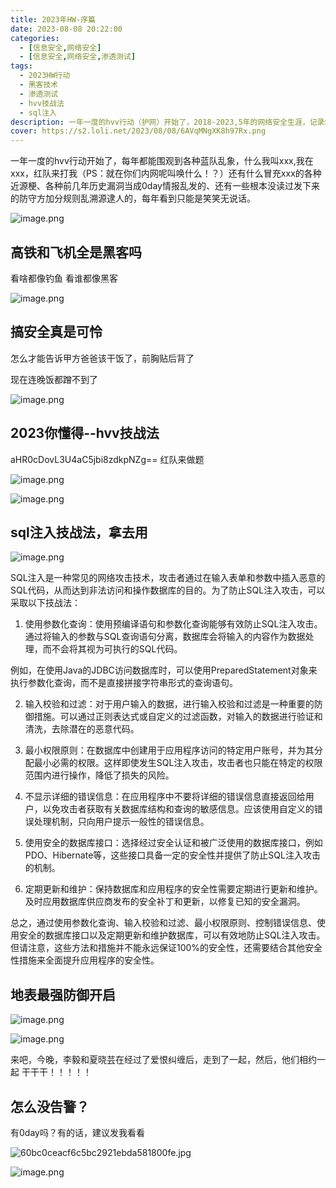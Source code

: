 ```yaml
---
title: 2023年HW-序篇
date: 2023-08-08 20:22:00
categories:
  - [信息安全,网络安全]
  - [信息安全,网络安全,渗透测试]
tags:
  - 2023HW行动
  - 黑客技术
  - 渗透测试
  - hvv技战法
  - sql注入
description: 一年一度的hvv行动（护网）开始了，2018-2023,5年的网络安全生涯，记录红蓝对抗前夕
cover: https://s2.loli.net/2023/08/08/6AVqMNgXK8h97Rx.png
---
```


一年一度的hvv行动开始了，每年都能围观到各种蓝队乱象，什么我叫xxx,我在xxx，红队来打我（PS：就在你们内网呢叫唤什么！？）还有什么冒充xxx的各种近源梗、各种前几年历史漏洞当成0day情报乱发的、还有一些根本没读过发下来的防守方加分规则乱溯源逮人的，每年看到只能是笑笑无说话。

![image.png](https://s2.loli.net/2023/08/08/YLEjro3XBIT7ANF.png)

## 高铁和飞机全是黑客吗

看啥都像钓鱼 看谁都像黑客

![image.png](https://s2.loli.net/2023/08/08/zSMtosp24FOD1YH.png)

## 搞安全真是可怜

怎么才能告诉甲方爸爸该干饭了，前胸贴后背了

现在连晚饭都蹭不到了

![image.png](https://s2.loli.net/2023/08/08/i2IPfTYhFebz7wq.png)

## 2023你懂得--hvv技战法

aHR0cDovL3U4aC5jbi8zdkpNZg== 红队来做题

![image.png](https://s2.loli.net/2023/08/08/3gu79Eo2DnBajmT.png)

![image.png](https://s2.loli.net/2023/08/08/zKQtEIF3sV6cw2q.png)

## sql注入技战法，拿去用

![image.png](https://s2.loli.net/2023/08/08/uVmMyk3CaAcZ8dD.png)

SQL注入是一种常见的网络攻击技术，攻击者通过在输入表单和参数中插入恶意的SQL代码，从而达到非法访问和操作数据库的目的。为了防止SQL注入攻击，可以采取以下技战法：

1. 使用参数化查询：使用预编译语句和参数化查询能够有效防止SQL注入攻击。通过将输入的参数与SQL查询语句分离，数据库会将输入的内容作为数据处理，而不会将其视为可执行的SQL代码。

例如，在使用Java的JDBC访问数据库时，可以使用PreparedStatement对象来执行参数化查询，而不是直接拼接字符串形式的查询语句。

2. 输入校验和过滤：对于用户输入的数据，进行输入校验和过滤是一种重要的防御措施。可以通过正则表达式或自定义的过滤函数，对输入的数据进行验证和清洗，去除潜在的恶意代码。

3. 最小权限原则：在数据库中创建用于应用程序访问的特定用户账号，并为其分配最小必需的权限。这样即使发生SQL注入攻击，攻击者也只能在特定的权限范围内进行操作，降低了损失的风险。

4. 不显示详细的错误信息：在应用程序中不要将详细的错误信息直接返回给用户，以免攻击者获取有关数据库结构和查询的敏感信息。应该使用自定义的错误处理机制，只向用户提示一般性的错误信息。

5. 使用安全的数据库接口：选择经过安全认证和被广泛使用的数据库接口，例如PDO、Hibernate等，这些接口具备一定的安全性并提供了防止SQL注入攻击的机制。

6. 定期更新和维护：保持数据库和应用程序的安全性需要定期进行更新和维护。及时应用数据库供应商发布的安全补丁和更新，以修复已知的安全漏洞。

总之，通过使用参数化查询、输入校验和过滤、最小权限原则、控制错误信息、使用安全的数据库接口以及定期更新和维护数据库，可以有效地防止SQL注入攻击。但请注意，这些方法和措施并不能永远保证100%的安全性，还需要结合其他安全性措施来全面提升应用程序的安全性。

## 地表最强防御开启

![image.png](https://s2.loli.net/2023/08/08/ZWq7pSUJCabEwNB.png)

![image.png](https://s2.loli.net/2023/08/08/CyfRK96UOcDm5ZX.png)

来吧，今晚，李毅和夏晓芸在经过了爱恨纠缠后，走到了一起，然后，他们相约一起 干干干！！！！！

## 怎么没告警？

有0day吗？有的话，建议发我看看

![60bc0ceacf6c5bc2921ebda581800fe.jpg](https://s2.loli.net/2023/08/08/8eTZQaOdSwsCyEk.jpg)

![image.png](https://s2.loli.net/2023/08/08/fjFPxGOkSwQlDbh.png)

